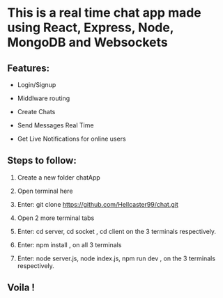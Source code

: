 
# This is a real time chat app made using React, Express, Node, MongoDB and Websockets

## Features:

- Login/Signup

- Middlware routing

- Create Chats

- Send Messages Real Time

- Get Live Notifications for online users

## Steps to follow:

1. Create a new folder chatApp

2. Open terminal here

3. Enter: git clone https://github.com/Hellcaster99/chat.git

4. Open 2 more terminal tabs

5. Enter: cd server, cd socket , cd client on the 3 terminals respectively.

6. Enter: npm install , on all 3 terminals

7. Enter: node server.js, node index.js, npm run dev , on the 3 terminals respectively.

## Voila !